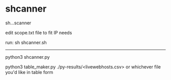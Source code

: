 # shcanner
sh...scanner

edit scope.txt file to fit IP needs

run: sh shcanner.sh


-----------------------------------------

python3 shcanner.py

python3 table_maker.py ./py-results/<livewebhosts.csv> or whichever file you'd like in table form
